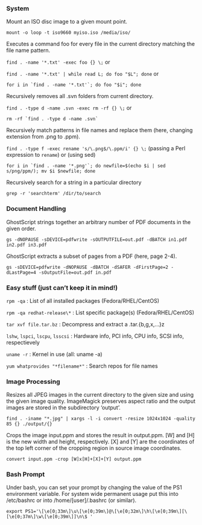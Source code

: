 ### System

Mount an ISO disc image to a given mount point.

``mount -o loop -t iso9660 myiso.iso /media/iso/``

Executes a command foo for every file in the current directory matching the file name pattern.

``find . -name '*.txt' -exec foo {} \;`` or

``find . -name '*.txt' | while read L; do foo "$L"; done`` or

``for i in `find . -name '*.txt'`; do foo "$i"; done``

Recursively removes all .svn folders from current directory.

``find . -type d -name .svn -exec rm -rf {} \;`` or

``rm -rf `find . -type d -name .svn` ``

Recursively match patterns in file names and replace them (here, changing extension from .png to .ppm).

``find . -type f -exec rename 's/\.png$/\.ppm/i' {} \;`` (passing a Perl expression to ``rename``) or (using sed)

``for i in `find . -name '*.png'`; do newfile=$(echo $i | sed s/png/ppm/); mv $i $newfile; done``

Recursively search for a string in a particular directory

``grep -r 'searchterm' /dir/to/search``

### Document Handling

GhostScript strings together an arbitrary number of PDF documents in the given order.

``gs -dNOPAUSE -sDEVICE=pdfwrite -sOUTPUTFILE=out.pdf -dBATCH in1.pdf in2.pdf in3.pdf``

GhostScript extracts a subset of pages from a PDF (here, page 2-4).

``gs -sDEVICE=pdfwrite -dNOPAUSE -dBATCH -dSAFER -dFirstPage=2 -dLastPage=4 -sOutputFile=out.pdf in.pdf``

### Easy stuff (just can’t keep it in mind!)

``rpm -qa`` : List of all installed packages (Fedora/RHEL/CentOS)

``rpm -qa redhat-release\*`` : List specific package(s) (Fedora/RHEL/CentOS)

``tar xvf file.tar.bz`` : Decompress and extract a .tar.{b,g,x,...}z

``lshw``, ``lspci``, ``lscpu``, ``lsscsi`` : Hardware info, PCI info, CPU info, SCSI info, respectievely

``uname -r`` : Kernel in use (all: uname -a)

``yum whatprovides "*filename*"`` : Search repos for file names

### Image Processing

Resizes all JPEG images in the current directory to the given size and using the given image quality. ImageMagick preserves aspect ratio and the output images are stored in the subdirectory ‘output’.

``find . -iname "*.jpg" | xargs -l -i convert -resize 1024x1024 -quality 85 {} ./output/{}``

Crops the image input.ppm and stores the result in output.ppm. [W] and [H] is the new width and height, respectively. [X] and [Y] are the coordinates of the top left corner of the cropping region in source image coordinates.

``convert input.ppm -crop [W]x[H]+[X]+[Y] output.ppm``

### Bash Prompt

Under bash, you can set your prompt by changing the value of the PS1 environment variable. For system wide permanent usage put this into /etc/bashrc or into /home/[user]/.bashrc (or similar).

``export PS1='\[\e[0;33m\]\u\[\e[0;39m\]@\[\e[0;32m\]\h\[\e[0;39m\][\[\e[0;37m\]\w\[\e[0;39m\]]\n\$ '``
